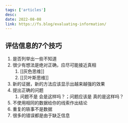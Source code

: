 ```yaml
---
tags: ['articles']
desc: 
date: 2022-08-08
link: https://fs.blog/evaluating-information/
---
```



## 评估信息的7个技巧
1. 是否列举出一些不知道
2. 很少有想法是绝对正确，应尽可能接近真相
	1. [[灰色思维]]
	2. [[贝叶斯思维]]
3. 新的证据，新的方法应该显示出越来越强的效果
4. 提出正确的问题
	1. 问题不是 会是这样吗？；问题应该是 真的是这样吗？
5. 不使用相同的数据给你的线索作出结论
6. 重复的轶事不是数据
7. 很多的错误都是由于缺乏信息